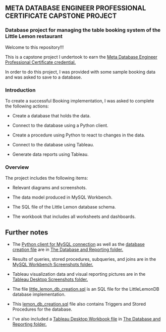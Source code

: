 ## META DATABASE ENGINEER PROFESSIONAL CERTIFICATE CAPSTONE PROJECT

### Database project for managing the table booking system of the Little Lemon restaurant

Welcome to this repository!!!

This is a capstone project I undertook to earn the [Meta Database Engineer Professional Certificate credential.](https://www.coursera.org/professional-certificates/meta-database-engineer)

In order to do this project, I was provided with some sample booking data and was asked to save to a database. 

### Introduction

To create a successful Booking implementation, I was asked to complete the following actions:

* Create a database that holds the data.

* Connect to the database using a Python client.

* Create a procedure using Python to react to changes in the data.

* Connect to the database using Tableau.

* Generate data reports using Tableau.

### Overview

The project includes the following items:

* Relevant diagrams and screenshots.

* The data model produced in MySQL Workbench.

* The SQL file of the Little Lemon database schema.

* The workbook that includes all worksheets and dashboards.

## Further notes

* The [Python client for MySQL connection](https://github.com/vaxdata22/little-lemon-db/blob/main/The%20Database%20and%20Reporting/python_client.ipynb) as well as the [database creation file](https://github.com/vaxdata22/little-lemon-db/blob/main/The%20Database%20and%20Reporting/little_lemon_db_creation.sql) are in [The Database and Reporting folder.](https://github.com/vaxdata22/little-lemon-db/tree/main/The%20Database%20and%20Reporting)

* Results of queries, stored procedures, subqueries, and joins are in the [MySQL Workbench Screenshots folder.](https://github.com/vaxdata22/little-lemon-db/tree/main/MySQL%20Workbench%20Screenshots)

* Tableau visualization data and visual reporting pictures are in the [Tableau Desktop Screenshots folder.](https://github.com/vaxdata22/little-lemon-db/tree/main/Tableau%20Desktop%20Screenshots)

* The file [little_lemon_db_creation.sql](https://github.com/vaxdata22/little-lemon-db/blob/main/The%20Database%20and%20Reporting/little_lemon_db_creation.sql) is an SQL file for the LittleLemonDB database implementation.

* This [lemon_db_creation.sql](https://github.com/vaxdata22/little-lemon-db/blob/main/The%20Database%20and%20Reporting/little_lemon_db_creation.sql) file also contains Triggers and Stored Procedures for the database.

* I've also included a [Tableau Desktop Workbook file](https://github.com/vaxdata22/little-lemon-db/blob/main/The%20Database%20and%20Reporting/little_lemon_workbook.twbx) in [The Database and Reporting folder.](https://github.com/vaxdata22/little-lemon-db/tree/main/The%20Database%20and%20Reporting)
